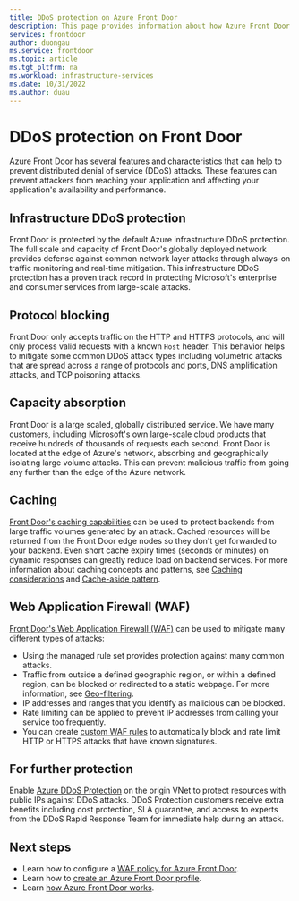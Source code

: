 ```yaml
---
title: DDoS protection on Azure Front Door
description: This page provides information about how Azure Front Door helps to protect against DDoS attacks
services: frontdoor
author: duongau
ms.service: frontdoor
ms.topic: article
ms.tgt_pltfrm: na
ms.workload: infrastructure-services
ms.date: 10/31/2022
ms.author: duau
---
```


# DDoS protection on Front Door

Azure Front Door has several features and characteristics that can help to prevent distributed denial of service (DDoS) attacks. These features can prevent attackers from reaching your application and affecting your application's availability and performance.

## Infrastructure DDoS protection

Front Door is protected by the default Azure infrastructure DDoS protection. The full scale and capacity of Front Door's globally deployed network provides defense against common network layer attacks through always-on traffic monitoring and real-time mitigation. This infrastructure DDoS protection has a proven track record in protecting Microsoft's enterprise and consumer services from large-scale attacks.

## Protocol blocking

Front Door only accepts traffic on the HTTP and HTTPS protocols, and will only process valid requests with a known `Host` header. This behavior helps to mitigate some common DDoS attack types including volumetric attacks that are spread across a range of protocols and ports, DNS amplification attacks, and TCP poisoning attacks.

## Capacity absorption

Front Door is a large scaled, globally distributed service. We have many customers, including Microsoft's own large-scale cloud products that receive hundreds of thousands of requests each second. Front Door is located at the edge of Azure's network, absorbing and geographically isolating large volume attacks. This can prevent malicious traffic from going any further than the edge of the Azure network.

## Caching

[Front Door's caching capabilities](./front-door-caching.md) can be used to protect backends from large traffic volumes generated by an attack. Cached resources will be returned from the Front Door edge nodes so they don't get forwarded to your backend. Even short cache expiry times (seconds or minutes) on dynamic responses can greatly reduce load on backend services. For more information about caching concepts and patterns, see [Caching considerations](/azure/architecture/best-practices/caching) and [Cache-aside pattern](/azure/architecture/patterns/cache-aside).

## Web Application Firewall (WAF)

[Front Door's Web Application Firewall (WAF)](../web-application-firewall/afds/afds-overview.md) can be used to mitigate many different types of attacks:

* Using the managed rule set provides protection against many common attacks.
* Traffic from outside a defined geographic region, or within a defined region, can be blocked or redirected to a static webpage. For more information, see [Geo-filtering](../web-application-firewall/afds/waf-front-door-geo-filtering.md).
* IP addresses and ranges that you identify as malicious can be blocked.
* Rate limiting can be applied to prevent IP addresses from calling your service too frequently.
* You can create [custom WAF rules](../web-application-firewall/afds/waf-front-door-custom-rules.md) to automatically block and rate limit HTTP or HTTPS attacks that have known signatures.

## For further protection

Enable [Azure DDoS Protection](../ddos-protection/ddos-protection-overview.md) on the origin VNet to protect resources with public IPs against DDoS attacks. DDoS Protection customers receive extra benefits including cost protection, SLA guarantee, and access to experts from the DDoS Rapid Response Team for immediate help during an attack.

## Next steps

- Learn how to configure a [WAF policy for Azure Front Door](front-door-waf.md). 
- Learn how to [create an Azure Front Door profile](quickstart-create-front-door.md).
- Learn [how Azure Front Door works](front-door-routing-architecture.md).

